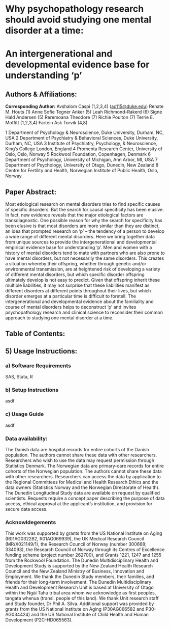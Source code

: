 # Why psychopathology research should avoid studying one mental disorder at a time:
# An intergenerational and developmental evidence base for understanding ‘p’

## Authors & Affiliations: 
<b>Corresponding Author:</b> Avshalom Caspi (1,2,3,4) (ac115@duke.edu)
Renate M. Houts (1)
Anne Sofie Tegner Anker (5)
Leah Richmond-Rakerd (6)
Signe Hald Andersen (5)
Reremoana Theodore (7)
Richie Poulton (7)
Terrie E. Moffitt (1,2,3,4)
Fartein Ask Torvik (4,8)

1 Department of Psychology & Neuroscience, Duke University, Durham, NC, USA 
2 Department of Psychiatry & Behavioral Sciences, Duke University, Durham, NC, USA 
3 Institute of Psychiatry, Psychology, & Neuroscience, King’s College London, England 
4 Promenta Research Center, University of Oslo, Oslo, Norway 
5 Rockwool Foundation, Copenhagen, Denmark 
6 Department of Psychology, University of Michigan, Ann Arbor, MI, USA
7 Department of Psychology, University of Otago, Dunedin, New Zealand 
8 Centre for Fertility and Health, Norwegian Institute of Public Health, Oslo, Norway 

## Paper Abstract: 
Most etiological research on mental disorders tries to find specific causes of specific disorders. But the search for causal specificity has been elusive. In fact, new evidence reveals that the major etiological factors are transdiagnostic. One possible reason for why the search for specificity has been elusive is that most disorders are more similar than they are distinct, an idea that prompted research on ‘p’ – the tendency of a person to develop a wide range of different mental disorders. Here we bring together data from unique sources to provide the intergenerational and developmental empirical evidence base for understanding ‘p’. Men and women with a history of mental disorders tend to mate with partners who are also prone to have mental disorders, but not necessarily the same disorders. This creates a situation whereby their offspring, whether through genetic and/or environmental transmission, are at heightened risk of developing a variety of different mental disorders, but which specific disorder offspring ultimately develop is not easy to predict. Given that offspring inherit these multiple liabilities, it may not surprise that these liabilities manifest as different disorders at different points throughout their lives, but which disorder emerges at a particular time is difficult to foretell. The intergenerational and developmental evidence about the familiality and course of mental disorders helps to deconstruct ‘p’ and invites psychopathology research and clinical science to reconsider their common approach to studying one mental disorder at a time. 

## Table of Contents: 

## 5) Usage Instructions: 
### a) Software Requirements
SAS, Stata, R

### b) Setup Instructions
asdf

### c) Usage Guide
asdf

### Data availability: 
The Danish data are hospital records for entire cohorts of the Danish population. The authors cannot share these data with other researchers. Researchers who wish to use the data may request permission through Statistics Denmark. The Norwegian data are primary-care records for entire cohorts of the Norwegian population. The authors cannot share these data with other researchers. Researchers can access the data by application to the Regional Committees for Medical and Health Research Ethics and the data owners (Statistics Norway and the Norwegian Directorate of Health). The Dunedin Longitudinal Study data are available on request by qualified scientists. Requests require a concept paper describing the purpose of data access, ethical approval at the applicant’s institution, and provision for secure data access.

### Acknowldegements
This work was supported by grants from the US National Institute on Aging (R01AG032282, R01AG069939), the UK Medical Research Council (MR/X021149/1), the Research Council of Norway (number 300668; 334093), the Research Council of Norway through its Centres of Excellence funding scheme (project number 262700), and Grants 1221, 1247 and 1255 from the Rockwool Foundation. The Dunedin Multidisciplinary Health and Development Study is supported by the New Zealand Health Research Council and the New Zealand Ministry of Business, Innovation and Employment. We thank the Dunedin Study members, their families, and friends for their long-term involvement. The Dunedin Multidisciplinary Health and Development Research Unit is based at University of Otago within the Ngāi Tahu tribal area whom we acknowledge as first peoples, tangata whenua (transl. people of this land). We thank Unit research staff and Study founder, Dr Phil A. Silva. Additional support was provided by grants from the US National Institute on Aging (P30AG066582 and P30-AG034424) and the US National Institute of Child Health and Human Development (P2C-HD065563). 
